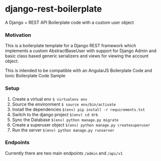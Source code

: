 # django-rest-boilerplate
A Django + REST API Boilerplate code with a custom user object

### Motivation
This is a boilerplate template for a Django REST framework which implements a custom AbstractBaseUser
with support for Django Admin and basic class based generic serializers and views for viewing the account object.

This is intended to be compatible with an AngularJS Boilerplate Code and Ionic Boilerplate Code Sample

### Setup
1. Create a virtual env
```$ virtualenv env```
2. Source the environment
```$ source env/bin/activate```
3. Install the dependencies
```$(env) pip install -r requirements.txt```
4. Switch to the django project
```$(env) cd drb```
5. Sync the Database
```$(env) python manage.py migrate```
6. Create a superuser object
```$(env) python manage.py createsuperuser```
7. Run the server
```$(env) python manage.py runserver```


### Endpoints
Currently there are two main endpoints ```/admin``` and ```/api/v1```
